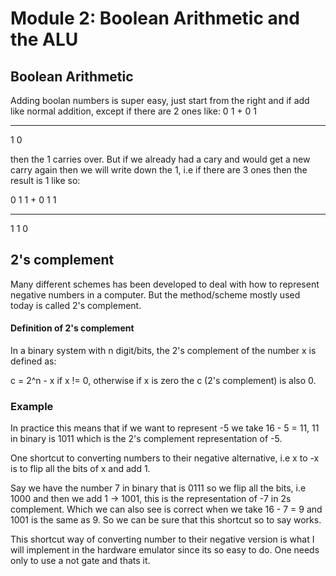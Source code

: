 # Module 2: Boolean Arithmetic and the ALU


## Boolean Arithmetic
Adding boolan numbers is super easy, just start from the right and if add like
normal addition, except if there are 2 ones like:
 0 1
+
 0 1
 
 ----------
 1 0
 
 then the 1 carries over. But if we already had a cary and would get a new carry
 again then we will write down the 1, i.e if there are 3 ones then the result is
 1 like so:
 
  0 1 1
 +
  0 1 1

 ----------
  1 1 0 

## 2's complement
Many different schemes has been developed to deal with how to represent negative
numbers in a computer. But the method/scheme mostly used today is called 2's
complement.

#### Definition of 2's complement
In a binary system with n digit/bits, the 2's complement of the number x is
defined as:

c = 2^n - x if x != 0, otherwise if x is zero the c (2's complement) is also 0.


### Example
In practice this means that if we want to represent -5 we take 16 - 5 = 11, 11
in binary is 1011 which is the 2's complement representation of -5. 

One shortcut to converting numbers to their negative alternative, i.e x to -x is
to flip all the bits of x and add 1.

Say we have the number 7 in binary that is 0111 so we flip all the bits, i.e
1000 and then we add 1 -> 1001, this is the representation of -7 in 2s
complement. Which we can also see is correct when we take 16 - 7 = 9 and 1001 is
the same as 9. So we can be sure that this shortcut so to say works. 


This shortcut way of converting number to their negative version is what I will
implement in the hardware emulator since its so easy to do. One needs only to
use a not gate and thats it. 
